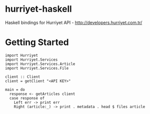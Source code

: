# hurriyet-haskell
Haskell bindings for Hurriyet API - http://developers.hurriyet.com.tr/

# Getting Started
```
import Hurriyet
import Hurriyet.Services
import Hurriyet.Services.Article
import Hurriyet.Services.File

client :: Client
client = getClient "<API KEY>"

main = do
  response <- getArticles client
  case response of
    Left err -> print err
    Right (article:_) -> print . metadata . head $ files article
```
